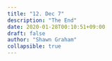 ```yaml
---
title: "12. Dec 7"
description: "The End"
date: 2020-01-28T00:10:51+09:00
draft: false
author: "Shawn Graham"
collapsible: true
---
```

